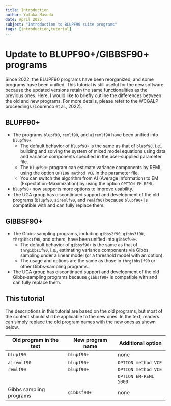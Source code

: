 ```yaml
---
title: Introduction
author: Yutaka Masuda
date: April 2025
subject: "Introduction to BLUPF90 suite programs"
tags: [introduction,tutorial]
...
```


Update to BLUPF90+/GIBBSF90+ programs
=====================================

Since 2022, the BLUPF90 programs have been reorganized, and some programs have been unified. This tutorial is still useful for the new software because the updated versions retain the same functionalities as the previous ones. Here, I would like to briefly outline the differences between the old and new programs. For more details, please refer to the WCGALP proceedings (Lourenco et al., 2022).

BLUPF90+
--------

- The programs `blupf90`, `remlf90`, and `airemlf90` have been unified into `blupf90+`.
    - The default behavior of `blupf90+` is the same as that of `blupf90`, i.e., building and solving the system of mixed model equations using data and variance components specified in the user-supplied parameter file.
    - The `blupf90+` program can estimate variance components by REML using the option `OPTION method VCE` in the parameter file.
    - You can switch the algorithm from AI (Average Information) to EM (Expectation-Maximization) by using the option `OPTION EM-REML`.
- `blupf90+` now supports more options to improve usability.
- The UGA group has discontinued support and development of the old programs (`blupf90`, `airemlf90`, and `remlf90`) because `blupf90+` is compatible with and can fully replace them.

GIBBSF90+
---------

- The Gibbs-sampling programs, including `gibbs2f90`, `gibbs3f90`, `thrgibbs1f90`, and others, have been unified into `gibbsf90+`.
    - The default behavior of `gibbsf90+` is the same as that of `thrgibbs1f90`, i.e., estimating variance components via Gibbs sampling under a linear model (or a threshold model with an option).
    - The usage and options are the same as those in `thrgibbs1f90` or other Gibbs-sampling programs.
- The UGA group has discontinued support and development of the old Gibbs-sampling programs because `gibbsf90+` is compatible with and can fully replace them.

This tutorial
-------------

The descriptions in this tutorial are based on the old programs, but most of the content should still be applicable to the new ones. In the text, readers can simply replace the old program names with the new ones as shown below.

| Old program in the text | New program name | Additional option         |
|-------------------------|------------------|----------------------------|
| `blupf90`               | `blupf90+`       | none                       |
| `airemlf90`             | `blupf90+`       | `OPTION method VCE`       |
| `remlf90`               | `blupf90+`       | `OPTION method VCE`       |
|                         |                  | `OPTION EM-REML 5000`     |
| Gibbs sampling programs | `gibbsf90+`      | none                       |
